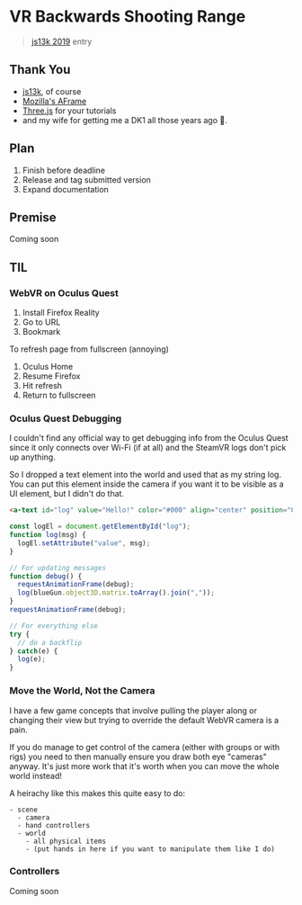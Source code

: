 # VR Backwards Shooting Range

> [js13k 2019](https://2019.js13kgames.com/) entry

## Thank You

- [js13k](https://2019.js13kgames.com/), of course
- [Mozilla's AFrame](https://aframe.io)
- [Three.js](https://threejs.org) for your tutorials
- and my wife for getting me a DK1 all those years ago 💜.

## Plan

1. Finish before deadline
1. Release and tag submitted version
1. Expand documentation

## Premise

Coming soon

## TIL

### WebVR on Oculus Quest

1. Install Firefox Reality
1. Go to URL
1. Bookmark

To refresh page from fullscreen (annoying)

1. Oculus Home
1. Resume Firefox
1. Hit refresh
1. Return to fullscreen

### Oculus Quest Debugging

I couldn't find any official way to get debugging info from the Oculus Quest since it only connects over Wi-Fi (if at all) and the SteamVR logs don't pick up anything.

So I dropped a text element into the world and used that as my string log. You can put this element inside the camera if you want it to be visible as a UI element, but I didn't do that.

```html
<a-text id="log" value="Hello!" color="#000" align="center" position="0 2 -5"></a-text>
```

```javascript
const logEl = document.getElementById("log");
function log(msg) {
  logEl.setAttribute("value", msg);
}

// For updating messages
function debug() {
  requestAnimationFrame(debug);
  log(blueGun.object3D.matrix.toArray().join(","));
}
requestAnimationFrame(debug);

// For everything else
try {
  // do a backflip
} catch(e) {
  log(e);
}
```

### Move the World, Not the Camera

I have a few game concepts that involve pulling the player along or changing their view but trying to override the default WebVR camera is a pain.

If you do manage to get control of the camera (either with groups or with rigs) you need to then manually ensure you draw both eye "cameras" anyway. It's just more work that it's worth when you can move the whole world instead!

A heirachy like this makes this quite easy to do:

```
- scene
  - camera
  - hand controllers
  - world
    - all physical items
    - (put hands in here if you want to manipulate them like I do)
```

### Controllers

Coming soon